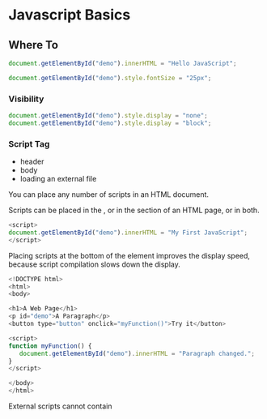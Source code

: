 # Javascript Basics

## Where To
```javascript
document.getElementById("demo").innerHTML = "Hello JavaScript";
````

```javascript
document.getElementById("demo").style.fontSize = "25px";
````

### Visibility

```javascript
document.getElementById("demo").style.display = "none";
document.getElementById("demo").style.display = "block";
```

### Script Tag

+ header
+ body
+ loading an external file

You can place any number of scripts in an HTML document.

Scripts can be placed in the <body>, or in the <head> section of an HTML page, or in both.

```javascript
<script>
document.getElementById("demo").innerHTML = "My First JavaScript";
</script>
````

Placing scripts at the bottom of the <body> element improves the display speed, because script compilation slows down the display.

```javascript
<!DOCTYPE html>
<html>
<body> 

<h1>A Web Page</h1>
<p id="demo">A Paragraph</p>
<button type="button" onclick="myFunction()">Try it</button>

<script>
function myFunction() {
   document.getElementById("demo").innerHTML = "Paragraph changed.";
}
</script>

</body>
</html>
```

External scripts cannot contain <script> tags.

```javascript
<!DOCTYPE html>
<html>
<body>

<script src="myScript.js"></script>
<script src="/js/myScript1.js"></script>
<script src="http://www.w3schools.com/js/myScript1.js"></script>

</body>
</html>
```

---

## Output
JavaScript can "display" data in different ways:

+ Writing into an HTML element, using innerHTML.
+ Writing into the HTML output using document.write().
+ Writing into an alert box, using window.alert().
+ Writing into the browser console, using console.log().

### innerHTML

```javscsript
document.getElementById("demo").innerHTML = 5 + 6;
```

### document.write()

For testing purposes, it is convenient to use document.write()

> The document.write() method should only be used for testing.

```javascript
<!DOCTYPE html>
<html>
<body>

<h1>My First Web Page</h1>
<p>My first paragraph.</p>

<script>
document.write(5 + 6);
</script>

</body>
</html>
```

Using document.write() after an HTML document is fully loaded, will delete all existing HTML

```javascript
<!DOCTYPE html>
<html>
<body>

<h1>My First Web Page</h1>
<p>My first paragraph.</p>

<button onclick="document.write(5 + 6)">Try it</button>

</body>
</html>
```

### Using window.alert()

```javascript
<!DOCTYPE html>
<html>
<body>

<h1>My First Web Page</h1>
<p>My first paragraph.</p>

<script>
window.alert(5 + 6);
</script>

</body>
</html>
```

### Using console.log()

```javascript
<!DOCTYPE html>
<html>
<body>

<script>
console.log(5 + 6);
</script>

</body>
</html>
```

---

## Syntax
> In HTML, Javascript programs are executed by the web browser.

> Javascript is Case Sensitive.

> JavaScript uses the Unicode character set.

If a JavaScript statement does not fit on one line, the best place to break it, is after an operator.

```javascript
document.getElementById("demo").innerHTML =
"Hello Dolly.";
```

### Keywords

* break
* continue
* debugger
* do ... while
* for
* function
* if ... else
* return
* switch
* try ... catch
* var

### Variables

> It's a good programming practice to declare all variables at the beginning of a script.

```javascript
var person = "John Doe", carName = "Volvo", price = 200;
```

---

## Operators

### Type Operators

* typeof
* instanceof *Returns true if an object is an instance of an object type*

---

## Data Types

* strings
* numbers
* booleans
* arrays
* objects
* null
* undefined
* function

### typeof

```javascript
typeof [1,2,3,4]             // Returns "object" (not "array", see note below)
typeof {name:'John', age:34} // Returns "object"
typeof function myFunc(){}   // Returns "function"
```

### Null

> You can consider it a bug in JavaScript that typeof null is an object. It should be null.

### Difference Between Undefined and Null

```javascript
typeof undefined           // undefined
typeof null                // object
null === undefined         // false
null == undefined          // true
```

---

## Scope
> In JavaScript, scope is the set of variables, objects, and functions you have access to.

> JavaScript has function scope: The scope changes inside functions.

> Do NOT create global variables unless you intend to.

> In "Strict Mode" automatically global variables will fail.

---

## Events

```javascript
<some-HTML-element some-event='some JavaScript'>
```

```javascript
<button onclick="document.getElementById('demo').innerHTML = Date()">The time is?</button>
```

```javascript
<button onclick="displayDate()">The time is?</button>
```

### Common HTML Events

* onchange
* onclich
* onmouseover
* onmouseout
* onkeydown
* onload

[Events Reference](http://www.w3schools.com/jsref/dom_obj_event.asp)

---

## Strings
> All string methods return a new string. They don't modify the original string.
Formally said: **Strings are immutable**: Strings cannot be changed, only replaced.

### String Length

```javascript
var txt = 'Pere Pages';
var sln = txt.length;
```

### Special Characters

```javascript
var x = 'It\'s alright';
var y = "We are the so-called \"Vikings\" from the north."
```

### Find a String in a String

* indexOf *first occurrence*
* search *first occurrence*
* lastIndexOf *last occurrence*

```javascript
var str = "Please locate where 'locate' occurs!";
var pos = str.indexOf("locate");
```

### Extracting String Parts

* slice
* substring *similar to slice, doesn't accept negative values*
* substr *also similar to slice, but the second parameter specificies the **length** of the extracted part*

#### slice()

**slice()** extracts a part of a string and returns the extracted part in a new string.

If a parameter is negative, the position is counted from the end of the string.

If you omit the second parameter, the method will slice out the rest of the string.

```javascript
var str = "Apple, Banana, Kiwi";
var res = str.slice(7,13);
```

### Replacing String Content

The replace() method can also take a regular expression as the search value.

```javascript
str = "Please visit Microsoft!";
var n = str.replace("Microsoft", "W3Schools");
```

### Converting to Upper and Lower Case

```javascript

var text1 = "Hello World!";       // String
var text2 = text1.toUpperCase();  // text2 is text1 converted to upper
```

```javascript
var text1 = "Hello World!";       // String
var text2 = text1.toLowerCase();  // text2 is text1 converted to lower
```

### Concat

The concat() method can be used instead of the plus operator. These two lines do the same.

```javascript
var text = "Hello" + " " + "World!";
var text = "Hello".concat(" ", "World!");
```

### Extracting String Characters

* charAt
* charCodeAt

```javascript
var str = "HELLO WORLD";
str.charAt(0);            // returns H
```

```javascript
 var str = "HELLO WORLD";

str.charCodeAt(0);         // returns 72
```

### Converting a String to An Array

A string can be converted to an array with the split() method.

```javascript
var txt = "a,b,c,d,e";   // String
txt.split(",");          // Split on commas
txt.split(" ");          // Split on spaces
txt.split("|");          // Split on pipe
```

[String Reference](****)

---

## Numbers

> JavaScript has only one type of number.

> JavaScript Numbers are Always 64-bit Floating Point

### Precision

Integers (numbers without a period or exponent notation) are considered accurate up to 15 digits.

```javascript
var x = 999999999999999;   // x will be 999999999999999
var y = 9999999999999999;  // y will be 10000000000000000
```

> The maximum number of decimals is 17, but floating point arithmetic is not always 100% accurate.

### Hexadecimal

```javascript
var x = 0xFF;             // x will be 255
```

### Infinity

```javascript
var myNumber = 2;
while (myNumber != Infinity) {          // Execute until Infinity
    myNumber = myNumber * myNumber;
}
```

```javascript
var x =  2 / 0;          // x will be Infinity
var y = -2 / 0;          // y will be -Infinity
```

```javascript
typeof Infinity;        // returns "number"
```

### NaN *Not aNumber*

```javascript
var x = 100 / "Apple";  // x will be NaN (Not a Number)
```

You can use the global JavaScript function isNaN() to find out if a value is a number.

```javascript
var x = 100 / "Apple";
isNaN(x);               // returns true because x is Not a Number 
```

---

## Number Methods

> All JavaScript data types have a valueOf() and a toString() method.

* toString()
* toExponential()
* toFixed()
* toPrecision()
* valueOf()

### Converting Variables to Numbers

* Number() *object wrapper*
* parseFloat()
* parseInt()

[Number reference](http://www.w3schools.com/jsref/jsref_obj_number.asp)

---

## Math Object

> Unlike other global objects, the Math object has no constructor. Methods and properties are static.



* round()
* pow()
* sqrt()
* abs()
* ceil()
* floor()
* sin()
* cos()
* min()
* max()
* random()

### Constants

```javascript
Math.E        // returns Euler's number
Math.PI       // returns PI
Math.SQRT2    // returns the square root of 2
Math.SQRT1_2  // returns the square root of 1/2
Math.LN2      // returns the natural logarithm of 2
Math.LN10     // returns the natural logarithm of 10
Math.LOG2E    // returns base 2 logarithm of E
Math.LOG10E   // returns base 10 logarithm of E
```


### Random Integers

```javascript
Math.floor(Math.random() * 10);     // returns a number between 0 and 9
Math.floor(Math.random() * 11);      // returns a number between 0 and 10
Math.floor(Math.random() * 100);     // returns a number between 0 and 99
Math.floor(Math.random() * 101);     // returns a number between 0 and 100
Math.floor(Math.random() * 10) + 1;  // returns a number between 1 and 10
Math.floor(Math.random() * 100) + 1; // returns a number between 1 and 100
```

```javascript
function getRndInteger(min, max) {
    return Math.floor(Math.random() * (max - min + 1) ) + min;
}
```

[Math reference](http://www.w3schools.com/jsref/jsref_obj_math.asp)

---

## Javascript Dates

> Dates written as numbers, specifies the number of milliseconds since January 1, 1970, 00:00:00.

### Creating Date objects

```javascript
var d = new Date("October 13, 2014 11:13:00");
var d = new Date(86400000);
var d = new Date(99, 5, 24, 11, 33, 30, 0);
var d = new Date(99, 5, 24);
var d = new Date("2015-03-25");
var d = new Date("2015-03");
```

### Date Formats

> The ISO format follows a strict standard in JavaScript.

> ISO Date	"2015-03-25" (The International Standard)

```javascript
var d = new Date("2015-03-25");
var d = new Date("2015-03-25T12:00:00Z");
```

> UTC (Universal Time Coordinated) is the same as GMT (Greenwich Mean Time).

> Omitting T or Z in a date-time string can give different result in different browser.

---
